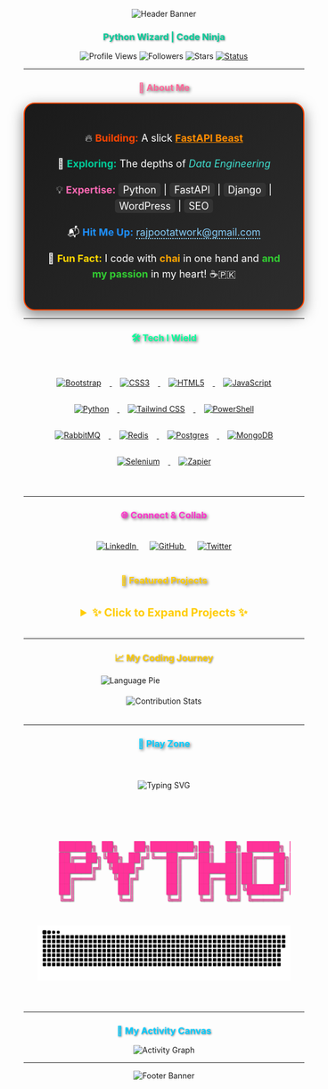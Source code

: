<p align="center">
  <img src="https://capsule-render.vercel.app/api?type=waving&color=gradient&height=400§ion=header&text=Sikandar%20Rajpoot&fontSize=60&animation=fadeIn&fontColor=ffffff" alt="Header Banner" />
</p>

<h3 align="center" style="color: #00cc99; text-shadow: 1px 1px 3px rgba(0, 0, 0, 0.5);">Python Wizard | Code Ninja</h3>

<p align="center" style="margin: 10px 0;">
  <img src="https://komarev.com/ghpvc/?username=sikandar-rajpoot&label=Profile%20Views&color=ff1493&style=for-the-badge&labelColor=000" alt="Profile Views" />
  <img src="https://img.shields.io/github/followers/sikandar-rajpoot?label=Followers&color=00ff7f&style=for-the-badge&labelColor=000" alt="Followers" />
  <img src="https://img.shields.io/github/stars/sikandar-rajpoot?label=Stars&color=ffd700&style=for-the-badge&labelColor=000" alt="Stars" />
  <a href="https://github.com/sikandar-rajpoot"><img src="https://img.shields.io/badge/Status-Online-brightgreen?style=for-the-badge" alt="Status" /></a>
</p>

---

<h3 align="center" style="color: #ff6699; text-shadow: 2px 2px 5px rgba(0, 0, 0, 0.6);">🌳 About Me</h3>
<div align="center" style="background: linear-gradient(135deg, #1a1a1a 0%, #2d2d2d 100%); padding: 30px; border-radius: 20px; box-shadow: 0 8px 25px rgba(0, 0, 0, 0.5); border: 2px solid #ff4500; max-width: 600px; margin: 0 auto;">
  <p style="color: #ffffff; font-size: 18px; line-height: 1.6;">
    🔥 <strong style="color: #ff4500;">Building:</strong> A slick <span style="color: #ff8c00; font-weight: bold; text-decoration: underline;">FastAPI Beast</span>
  </p>
  <p style="color: #ffffff; font-size: 18px; line-height: 1.6;">
    🌠 <strong style="color: #00cc99;">Exploring:</strong> The depths of <span style="color: #40e0d0; font-style: italic; transition: color 0.3s;">Data Engineering</span>
  </p>
  <p style="color: #ffffff; font-size: 18px; line-height: 1.6;">
    💡 <strong style="color: #ff69b4;">Expertise:</strong> <span style="background: #333; padding: 2px 8px; border-radius: 5px;">Python</span> | <span style="background: #333; padding: 2px 8px; border-radius: 5px;">FastAPI</span> | <span style="background: #333; padding: 2px 8px; border-radius: 5px;">Django</span> | <span style="background: #333; padding: 2px 8px; border-radius: 5px;">WordPress</span> | <span style="background: #333; padding: 2px 8px; border-radius: 5px;">SEO</span>
  </p>
  <p style="color: #ffffff; font-size: 18px; line-height: 1.6;">
    📬 <strong style="color: #1e90ff;">Hit Me Up:</strong> <a href="mailto:rajpootatwork@gmail.com" style="color: #87cefa; text-decoration: none; border-bottom: 2px dotted #87cefa; transition: color 0.3s;">rajpootatwork@gmail.com</a>
  </p>
  <p style="color: #ffffff; font-size: 18px; line-height: 1.6;">
    🎉 <strong style="color: #ffd700;">Fun Fact:</strong> I code with <span style="color: #ffa500; font-weight: bold;">chai</span> in one hand and <span style="color: #32cd32; font-weight: bold;">and my passion</span> in my heart! ☕🇵🇰
  </p>
</div>

---

<h3 align="center" style="color: #00ff99; text-shadow: 2px 2px 5px rgba(0, 0, 0, 0.6);">🛠️ Tech I Wield</h3>
<p align="center" style="padding: 25px;">
  <a href="https://getbootstrap.com" target="_blank" rel="noreferrer">
    <img src="https://skillicons.dev/icons?i=bootstrap" alt="Bootstrap" width="60" height="60" style="margin: 15px;" />
  </a>
  <a href="https://www.w3schools.com/css/" target="_blank" rel="noreferrer">
    <img src="https://skillicons.dev/icons?i=css" alt="CSS3" width="60" height="60" style="margin: 15px;" />
  </a>
  <a href="https://www.w3.org/html/" target="_blank" rel="noreferrer">
    <img src="https://skillicons.dev/icons?i=html" alt="HTML5" width="60" height="60" style="margin: 15px;" />
  </a>
  <a href="https://developer.mozilla.org/en-US/docs/Web/JavaScript" target="_blank" rel="noreferrer">
    <img src="https://skillicons.dev/icons?i=javascript" alt="JavaScript" width="60" height="60" style="margin: 15px;" />
  </a>
  <a href="https://www.python.org" target="_blank" rel="noreferrer">
    <img src="https://skillicons.dev/icons?i=python" alt="Python" width="60" height="60" style="margin: 15px;" />
  </a>
  <a href="https://tailwindcss.com/" target="_blank" rel="noreferrer">
    <img src="https://skillicons.dev/icons?i=tailwindcss" alt="Tailwind CSS" width="60" height="60" style="margin: 15px;" />
  </a>
  <a href="https://docs.microsoft.com/en-us/powershell/" target="_blank" rel="noreferrer">
    <img src="https://skillicons.dev/icons?i=powershell" alt="PowerShell" width="60" height="60" style="margin: 15px;" />
  </a>
  <a href="https://www.rabbitmq.com/" target="_blank" rel="noreferrer">
    <img src="https://skillicons.dev/icons?i=rabbitmq" alt="RabbitMQ" width="60" height="60" style="margin: 15px;" />
  </a>
  <a href="https://redis.io/" target="_blank" rel="noreferrer">
    <img src="https://skillicons.dev/icons?i=redis" alt="Redis" width="60" height="60" style="margin: 15px;" />
  </a>
  <a href="https://www.postgresql.org/" target="_blank" rel="noreferrer">
    <img src="https://skillicons.dev/icons?i=postgres" alt="Postgres" width="60" height="60" style="margin: 15px;" />
  </a>
  <a href="https://www.mongodb.com/" target="_blank" rel="noreferrer">
    <img src="https://skillicons.dev/icons?i=mongodb" alt="MongoDB" width="60" height="60" style="margin: 15px;" />
  </a>
  <a href="https://www.selenium.dev/" target="_blank" rel="noreferrer">
    <img src="https://skillicons.dev/icons?i=selenium" alt="Selenium" width="60" height="60" style="margin: 15px;" />
  </a>
  <a href="https://zapier.com/" target="_blank" rel="noreferrer">
    <img src="https://cdn.zapier.com/zapier/images/logos/zapier-logomark.png" alt="Zapier" width="60" height="60" style="margin: 15px;" />
  </a>
</p>

---

<h3 align="center" style="color: #ff33cc; text-shadow: 2px 2px 5px rgba(0, 0, 0, 0.6);">🌐 Connect & Collab</h3>
<p align="center" style="padding: 20px;">
  <a href="https://linkedin.com/in/sikandar-rajpoot" target="_blank" style="margin: 0 10px;">
    <img src="https://img.shields.io/badge/LinkedIn-0A66C2?style=for-the-badge&logo=linkedin&logoColor=white&color=00b7ff" alt="LinkedIn" />
  </a>
  <a href="https://github.com/sikandar-rajpoot" target="_blank" style="margin: 0 10px;">
    <img src="https://img.shields.io/badge/GitHub-181717?style=for-the-badge&logo=github&logoColor=white&color=333" alt="GitHub" />
  </a>
  <a href="https://twitter.com/sikandarrajpoot" target="_blank" style="margin: 0 10px;">
    <img src="https://img.shields.io/badge/Twitter-1DA1F2?style=for-the-badge&logo=twitter&logoColor=white&color=1DA1F2" alt="Twitter" />
  </a>
</p>

<!-- Collapsible Projects Section -->
<h3 align="center" style="color: #ffcc00; text-shadow: 2px 2px 5px rgba(0, 0, 0, 0.6);">🚀 Featured Projects</h3>
<details align="center" style="padding: 20px; max-width: 600px; margin: 0 auto;">
  <summary style="color: #ffcc00; font-size: 20px; font-weight: bold; cursor: pointer;">✨ Click to Expand Projects ✨</summary>
  <p style="color: #ffffff; margin-top: 15px;">
    <strong style="color: #ff4500;">FastAPI Beast</strong>: A high-performance API built with FastAPI and Python.<br>
    <strong style="color: #00cc99;">Data Pipeline</strong>: A scalable data engineering solution using Pandas and SQL.<br>
    <strong style="color: #ff69b4;">Django Blog</strong>: A dynamic blog platform with SEO optimization.
  </p>
</details>

---

<h3 align="center" style="color: #ffcc00; text-shadow: 1px 1px 3px rgba(0, 0, 0, 0.5);">📈 My Coding Journey</h3>
<div align="center" style="max-width: 800px; margin: 0 auto;">
  <div style="display: inline-block; vertical-align: top; width: 45%; text-align: left;">
    <img src="https://github-readme-stats.vercel.app/api/top-langs?username=sikandar-rajpoot&show_icons=true&locale=en&layout=compact&theme=light_dark&hide_border=true" alt="Language Pie" />
  </div>
  <div style="display: inline-block; vertical-align: top; width: 50%; text-align: center; padding: 20px;">
    <img src="https://github-contribution-stats.vercel.app/api/?username=sikandar-rajpoot&theme=light_dark&flat=true" alt="Contribution Stats" />
  </div>
</div>

---

<h3 align="center" style="color: #00ccff; text-shadow: 2px 2px 5px rgba(0, 0, 0, 0.6);">🎲 Play Zone</h3>
<div align="center" style="padding: 25px;">
  <!-- Typing Animation -->
  <p>
    <img src="https://readme-typing-svg.herokuapp.com?font=Fira+Code&size=20&pause=1000&color=00CCFF¢er=true&vCenter=true&width=435&lines=I+love+playing!+-+Code+is+my+game!;As+it+allows+you+to+-+Level+up+every+day!;Chai+fueled+coding!+☕" alt="Typing SVG" />
  </p>
  
  <!-- ASCII Art Game -->
  <pre style="color: #ff3399; font-size: 16px; line-height: 1.2; text-shadow: 1px 1px 2px rgba(0, 0, 0, 0.6);">



    
    ██████╗ ██╗   ██╗████████╗██╗  ██╗ ██████╗ ███╗   ██╗
    ██╔══██╗╚██╗ ██╔╝╚══██╔══╝██║  ██║██╔═══██╗████╗  ██║
    ██████╔╝ ╚████╔╝    ██║   ███████║██║   ██║██╔██╗ ██║
    ██╔═══╝   ╚██╔╝     ██║   ██╔══██║██║   ██║██║╚██╗██║
    ██║        ██║      ██║   ██║  ██║╚██████╔╝██║ ╚████║
    ╚═╝        ╚═╝      ╚═╝   ╚═╝  ╚═╝ ╚═════╝ ╚═╝  ╚═══╝
  </pre>
  
  <!-- Snake Game (Static Animation) -->
  <p>
    <img src="https://github.com/Sikandar-rajpoot/Sikandar-rajpoot/raw/main/dist/github-contribution-grid-snake.svg" alt="Snake Game" />
  </p>
</div>

---

<h3 align="center" style="color: #00ccff; text-shadow: 1px 1px 3px rgba(0, 0, 0, 0.5);">🎨 My Activity Canvas</h3>
<p align="center">
  <img src="https://github-readme-activity-graph.vercel.app/graph?username=sikandar-rajpoot&theme=github-compact&hide_border=true&area=true&bg_color=transparent" alt="Activity Graph" />
</p>

---

<p align="center">
  <img src="https://capsule-render.vercel.app/api?type=waving&color=gradient&height=150§ion=footer&text=Code%20Hard,%20Dream%20Big%20🚀&fontSize=35&animation=twinkling&fontColor=ffffff" alt="Footer Banner" />
</p>
